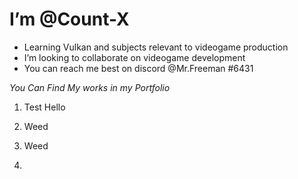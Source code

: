 # I’m @Count-X
- Learning Vulkan and subjects relevant to videogame production
- I’m looking to collaborate on videogame development
- You can reach me best on discord @Mr.Freeman #6431

*You Can Find My works in my Portfolio*

1. Test
  Hello

1. Weed
  1. Weed
  2. 

